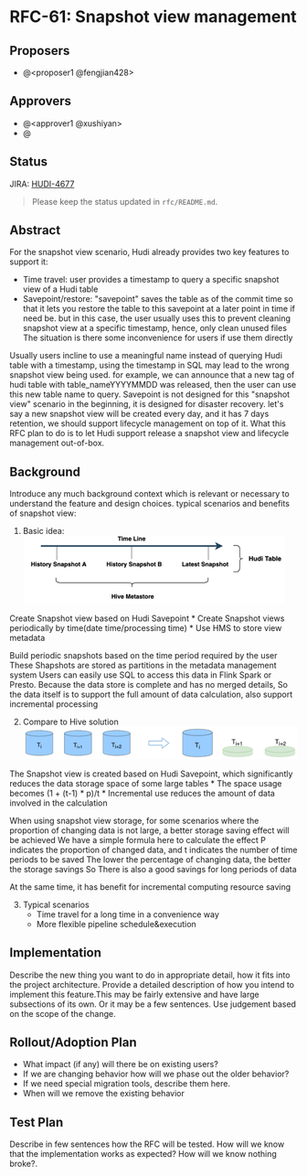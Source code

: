 <!--
  Licensed to the Apache Software Foundation (ASF) under one or more
  contributor license agreements.  See the NOTICE file distributed with
  this work for additional information regarding copyright ownership.
  The ASF licenses this file to You under the Apache License, Version 2.0
  (the "License"); you may not use this file except in compliance with
  the License.  You may obtain a copy of the License at

       http://www.apache.org/licenses/LICENSE-2.0

  Unless required by applicable law or agreed to in writing, software
  distributed under the License is distributed on an "AS IS" BASIS,
  WITHOUT WARRANTIES OR CONDITIONS OF ANY KIND, either express or implied.
  See the License for the specific language governing permissions and
  limitations under the License.
-->
# RFC-61: Snapshot view management



## Proposers

- @<proposer1 @fengjian428>

## Approvers
 - @<approver1 @xushiyan>
 - @<approver2 github username>

## Status

JIRA: [HUDI-4677](https://issues.apache.org/jira/browse/HUDI-4677)

> Please keep the status updated in `rfc/README.md`.

## Abstract

For the snapshot view scenario, Hudi already provides two key features to support it:
* Time travel: user provides a timestamp to query a specific snapshot view of a Hudi table
* Savepoint/restore: "savepoint" saves the table as of the commit time so that it lets you restore the table to this savepoint at a later point in time if need be.
but in this case, the user usually uses this to prevent cleaning snapshot view at a specific timestamp, hence, only clean unused files
The situation is there some inconvenience for users if use them directly

Usually users incline to use a meaningful name instead of querying Hudi table with a timestamp, using the timestamp in SQL may lead to the wrong snapshot view being used. 
for example, we can announce that a new tag of hudi table with table_nameYYYYMMDD was released, then the user can use this new table name to query.
Savepoint is not designed for this "snapshot view" scenario in the beginning, it is designed for disaster recovery. 
let's say a new snapshot view will be created every day, and it has 7 days retention, we should support lifecycle management on top of it.
What this RFC plan to do is to let Hudi support release a snapshot view and lifecycle management out-of-box.

## Background
Introduce any much background context which is relevant or necessary to understand the feature and design choices.
typical scenarios and benefits of snapshot view:
1. Basic idea:
![img.png](img.png)

Create Snapshot view based on Hudi Savepoint
    * Create Snapshot views periodically by time(date time/processing time)
    * Use HMS to store view metadata
   
Build periodic snapshots based on the time period required by the user
These Shapshots are stored as partitions in the metadata management system
Users can easily use SQL to access this data in Flink Spark or Presto.
Because the data store is complete and has no merged details,
So the data itself is to support the full amount of data calculation, also support incremental processing

2. Compare to Hive solution
![img_2.png](img_2.png)

The Snapshot view is created based on Hudi Savepoint, which significantly reduces the data storage space of some large tables
    * The space usage becomes (1 + (t-1) * p)/t
    * Incremental use reduces the amount of data involved in the calculation

When using snapshot view storage, for some scenarios where the proportion of changing data is not large, a better storage saving effect will be achieved
We have a simple formula here to calculate the effect
P indicates the proportion of changed data, and t indicates the number of time periods to be saved
The lower the percentage of changing data, the better the storage savings
So There is also a good savings for long periods of data

At the same time, it has benefit for incremental computing resource saving

3. Typical scenarios 
    * Time travel for a long time in a convenience way
    * More flexible pipeline schedule&execution
   
## Implementation
Describe the new thing you want to do in appropriate detail, how it fits into the project architecture. 
Provide a detailed description of how you intend to implement this feature.This may be fairly extensive and have large subsections of its own. 
Or it may be a few sentences. Use judgement based on the scope of the change.

## Rollout/Adoption Plan

 - What impact (if any) will there be on existing users? 
 - If we are changing behavior how will we phase out the older behavior?
 - If we need special migration tools, describe them here.
 - When will we remove the existing behavior

## Test Plan

Describe in few sentences how the RFC will be tested. How will we know that the implementation works as expected? How will we know nothing broke?.